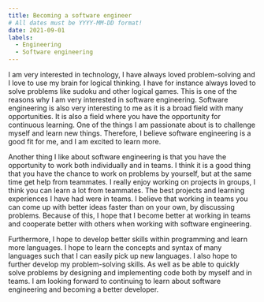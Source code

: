 ```yaml
---
title: Becoming a software engineer 
# All dates must be YYYY-MM-DD format!
date: 2021-09-01
labels:
  - Engineering
  - Software engineering 
---
```


I am very interested in technology, I have always loved problem-solving and I love to use my brain for logical thinking. I have for instance always loved to solve problems like sudoku and other logical games. This is one of the reasons why I am very interested in software engineering. Software engineering is also very interesting to me as it is a broad field with many opportunities. It is also a field where you have the opportunity for continuous learning. One of the things I am passionate about is to challenge myself and learn new things. Therefore, I believe software engineering is a good fit for me, and I am excited to learn more.

Another thing I like about software engineering is that you have the opportunity to work both individually and in teams. I think it is a good thing that you have the chance to work on problems by yourself, but at the same time get help from teammates. I really enjoy working on projects in groups, I think you can learn a lot from teammates. The best projects and learning experiences I have had were in teams. I believe that working in teams you can come up with better ideas faster than on your own, by discussing problems. Because of this, I hope that I become better at working in teams and cooperate better with others when working with software engineering.

Furthermore, I hope to develop better skills within programming and learn more languages. I hope to learn the concepts and syntax of many languages such that I can easily pick up new languages. I also hope to further develop my problem-solving skills. As well as be able to quickly solve problems by designing and implementing code both by myself and in teams. I am looking forward to continuing to learn about software engineering and becoming a better developer.


